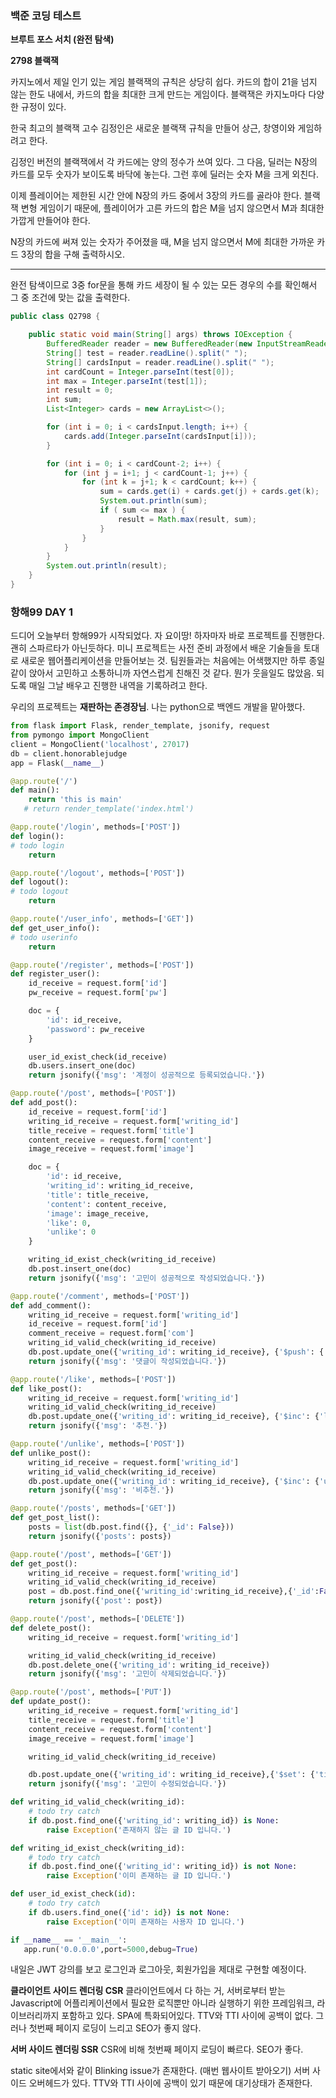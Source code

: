 ### 백준 코딩 테스트

**브루트 포스 서치 (완전 탐색)**

**2798 블랙잭**

카지노에서 제일 인기 있는 게임 블랙잭의 규칙은 상당히 쉽다. 카드의 합이 21을 넘지 않는 한도 내에서, 카드의 합을 최대한 크게 만드는 게임이다. 블랙잭은 카지노마다 다양한 규정이 있다.

한국 최고의 블랙잭 고수 김정인은 새로운 블랙잭 규칙을 만들어 상근, 창영이와 게임하려고 한다.

김정인 버전의 블랙잭에서 각 카드에는 양의 정수가 쓰여 있다. 그 다음, 딜러는 N장의 카드를 모두 숫자가 보이도록 바닥에 놓는다. 그런 후에 딜러는 숫자 M을 크게 외친다.

이제 플레이어는 제한된 시간 안에 N장의 카드 중에서 3장의 카드를 골라야 한다. 블랙잭 변형 게임이기 때문에, 플레이어가 고른 카드의 합은 M을 넘지 않으면서 M과 최대한 가깝게 만들어야 한다.

N장의 카드에 써져 있는 숫자가 주어졌을 때, M을 넘지 않으면서 M에 최대한 가까운 카드 3장의 합을 구해 출력하시오.

---

완전 탐색이므로 3중 for문을 통해 카드 세장이 될 수 있는 모든 경우의 수를 확인해서 그 중 조건에 맞는 값을 출력한다.

```java
public class Q2798 {

    public static void main(String[] args) throws IOException {
        BufferedReader reader = new BufferedReader(new InputStreamReader(System.in));
        String[] test = reader.readLine().split(" ");
        String[] cardsInput = reader.readLine().split(" ");
        int cardCount = Integer.parseInt(test[0]);
        int max = Integer.parseInt(test[1]);
        int result = 0;
        int sum;
        List<Integer> cards = new ArrayList<>();

        for (int i = 0; i < cardsInput.length; i++) {
            cards.add(Integer.parseInt(cardsInput[i]));
        }

        for (int i = 0; i < cardCount-2; i++) {
            for (int j = i+1; j < cardCount-1; j++) {
                for (int k = j+1; k < cardCount; k++) {
                    sum = cards.get(i) + cards.get(j) + cards.get(k);
                    System.out.println(sum);
                    if ( sum <= max ) {
                        result = Math.max(result, sum);
                    }
                }
            }
        }
        System.out.println(result);
    }
}
```



### 항해99 DAY 1

드디어 오늘부터 항해99가 시작되었다.
자 요이땅! 하자마자 바로 프로젝트를 진행한다. 괜히 스파르타가 아닌듯하다.
미니 프로젝트는 사전 준비 과정에서 배운 기술들을 토대로 새로운 웹어플리케이션을 만들어보는 것.
팀원들과는 처음에는 어색했지만 하루 종일 같이 앉아서 고민하고 소통하니까 자연스럽게 친해진 것 같다. 뭔가 웃을일도 많았음.
되도록 매일 그날 배우고 진행한 내역을 기록하려고 한다.

우리의 프로젝트는 **재판하는 존경장님**.
나는 python으로 백엔드 개발을 맡아했다.

```python
from flask import Flask, render_template, jsonify, request
from pymongo import MongoClient
client = MongoClient('localhost', 27017)
db = client.honorablejudge
app = Flask(__name__)

@app.route('/')
def main():
    return 'this is main'
   # return render_template('index.html')

@app.route('/login', methods=['POST'])
def login():
# todo login
    return

@app.route('/logout', methods=['POST'])
def logout():
# todo logout
    return

@app.route('/user_info', methods=['GET'])
def get_user_info():
# todo userinfo
    return

@app.route('/register', methods=['POST'])
def register_user():
    id_receive = request.form['id']
    pw_receive = request.form['pw']

    doc = {
        'id': id_receive,
        'password': pw_receive
    }

    user_id_exist_check(id_receive)
    db.users.insert_one(doc)
    return jsonify({'msg': '계정이 성공적으로 등록되었습니다.'})

@app.route('/post', methods=['POST'])
def add_post():
    id_receive = request.form['id']
    writing_id_receive = request.form['writing_id']
    title_receive = request.form['title']
    content_receive = request.form['content']
    image_receive = request.form['image']

    doc = {
        'id': id_receive,
        'writing_id': writing_id_receive,
        'title': title_receive,
        'content': content_receive,
        'image': image_receive,
        'like': 0,
        'unlike': 0
    }

    writing_id_exist_check(writing_id_receive)
    db.post.insert_one(doc)
    return jsonify({'msg': '고민이 성공적으로 작성되었습니다.'})

@app.route('/comment', methods=['POST'])
def add_comment():
    writing_id_receive = request.form['writing_id']
    id_receive = request.form['id']
    comment_receive = request.form['com']
    writing_id_valid_check(writing_id_receive)
    db.post.update_one({'writing_id': writing_id_receive}, {'$push': {'comments':{'comment':comment_receive, 'id':id_receive}}})
    return jsonify({'msg': '댓글이 작성되었습니다.'})

@app.route('/like', methods=['POST'])
def like_post():
    writing_id_receive = request.form['writing_id']
    writing_id_valid_check(writing_id_receive)
    db.post.update_one({'writing_id': writing_id_receive}, {'$inc': {'like':1}})
    return jsonify({'msg': '추천.'})

@app.route('/unlike', methods=['POST'])
def unlike_post():
    writing_id_receive = request.form['writing_id']
    writing_id_valid_check(writing_id_receive)
    db.post.update_one({'writing_id': writing_id_receive}, {'$inc': {'unlike':1}})
    return jsonify({'msg': '비추천.'})

@app.route('/posts', methods=['GET'])
def get_post_list():
    posts = list(db.post.find({}, {'_id': False}))
    return jsonify({'posts': posts})

@app.route('/post', methods=['GET'])
def get_post():
    writing_id_receive = request.form['writing_id']
    writing_id_valid_check(writing_id_receive)
    post = db.post.find_one({'writing_id':writing_id_receive},{'_id':False})
    return jsonify({'post': post})

@app.route('/post', methods=['DELETE'])
def delete_post():
    writing_id_receive = request.form['writing_id']

    writing_id_valid_check(writing_id_receive)
    db.post.delete_one({'writing_id': writing_id_receive})
    return jsonify({'msg': '고민이 삭제되었습니다.'})

@app.route('/post', methods=['PUT'])
def update_post():
    writing_id_receive = request.form['writing_id']
    title_receive = request.form['title']
    content_receive = request.form['content']
    image_receive = request.form['image']

    writing_id_valid_check(writing_id_receive)

    db.post.update_one({'writing_id': writing_id_receive},{'$set': {'title': title_receive,'content': content_receive,'image': image_receive}})
    return jsonify({'msg': '고민이 수정되었습니다.'})

def writing_id_valid_check(writing_id):
    # todo try catch
    if db.post.find_one({'writing_id': writing_id}) is None:
        raise Exception('존재하지 않는 글 ID 입니다.')

def writing_id_exist_check(writing_id):
    # todo try catch
    if db.post.find_one({'writing_id': writing_id}) is not None:
        raise Exception('이미 존재하는 글 ID 입니다.')

def user_id_exist_check(id):
    # todo try catch
    if db.users.find_one({'id': id}) is not None:
        raise Exception('이미 존재하는 사용자 ID 입니다.')

if __name__ == '__main__':
   app.run('0.0.0.0',port=5000,debug=True)
```

내일은 JWT 강의를 보고 로그인과 로그아웃, 회원가입을 제대로 구현할 예정이다.



**클라이언트 사이드 렌더링 CSR** 
클라이언트에서 다 하는 거, 서버로부터 받는 Javascript에 어플리케이션에서 필요한 로직뿐만 아니라 실행하기 위한 프레임워크, 라이브러리까지 포함하고 있다. SPA에 특화되어있다.
TTV와 TTI 사이에 공백이 없다.
그러나 첫번째 페이지 로딩이 느리고 SEO가 좋지 않다.

**서버 사이드 렌더링 SSR**
CSR에 비해 첫번째 페이지 로딩이 빠르다.
SEO가 좋다.

static site에서와 같이 Blinking issue가 존재한다. (매번 웹사이트 받아오기)
서버 사이드 오버헤드가 있다.
TTV와 TTI 사이에 공백이 있기 때문에 대기상태가 존재한다.



